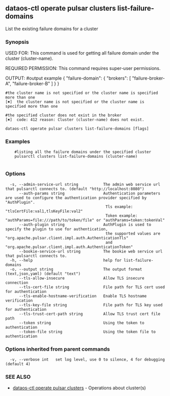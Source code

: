 ## dataos-ctl operate pulsar clusters list-failure-domains

List the existing failure domains for a cluster

### Synopsis

USED FOR:
    This command is used for getting all failure domain under the cluster (cluster-name).

REQUIRED PERMISSION:
    This command requires super-user permissions.

OUTPUT:
    #output example
    {
      "failure-domain": {
        "brokers": [
          "failure-broker-A",
          "failure-broker-B"
        ]
      }
    }

    #the cluster name is not specified or the cluster name is specified more than one
    [✖]  the cluster name is not specified or the cluster name is specified more than one

    #the specified cluster does not exist in the broker
    [✖]  code: 412 reason: Cluster (cluster-name) does not exist.



```
dataos-ctl operate pulsar clusters list-failure-domains [flags]
```

### Examples

```
    #listing all the failure domains under the specified cluster
    pulsarctl clusters list-failure-domains (cluster-name)


```

### Options

```
  -s, --admin-service-url string           The admin web service url that pulsarctl connects to. (default "http://localhost:8080")
      --auth-params string                 Authentication parameters are used to configure the authentication provider specified by "AuthPlugin".
                                            Tls example: "tlsCertFile:val1,tlsKeyFile:val2"
                                            Token example: "authParams=file:///path/to/token/file" or "authParams=token:tokenVal"
      --auth-plugin string                 AuthPlugin is used to specify the plugin to use for authentication,
                                            the supported values are "org.apache.pulsar.client.impl.auth.AuthenticationTls"
                                            and "org.apache.pulsar.client.impl.auth.AuthenticationToken"
      --bookie-service-url string          The bookie web service url that pulsarctl connects to.
  -h, --help                               help for list-failure-domains
  -o, --output string                      The output format (text,json,yaml) (default "text")
      --tls-allow-insecure                 Allow TLS insecure connection
      --tls-cert-file string               File path for TLS cert used for authentication
      --tls-enable-hostname-verification   Enable TLS hostname verification
      --tls-key-file string                File path for TLS key used for authentication
      --tls-trust-cert-path string         Allow TLS trust cert file path
      --token string                       Using the token to authentication
      --token-file string                  Using the token file to authentication
```

### Options inherited from parent commands

```
  -v, --verbose int   set log level, use 0 to silence, 4 for debugging (default 4)
```

### SEE ALSO

* [dataos-ctl operate pulsar clusters](dataos-ctl_operate_pulsar_clusters.md)	 - Operations about cluster(s)


